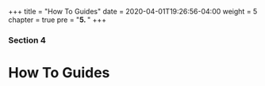 +++
title = "How To Guides"
date = 2020-04-01T19:26:56-04:00
weight = 5
chapter = true
pre = "<b>5. </b>"
+++

### Section 4

# How To Guides


